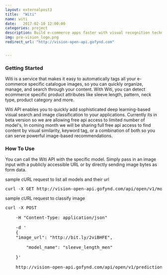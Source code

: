```yaml
---
layout: externalpost3
title:  "Witi"
name: witi
date:   2017-02-10 12:00:00
categories: project
description: Build e-commerce apps faster with visual recognition technology 
img: pre-vision_logo.png
redirect_url: "http://vision-open-api.gofynd.com"


---
```


<h3>Getting Started</h3>

<p>
Witi is a service that makes it easy to automatically tags all your e-commerce specific catalogue images, so you can quickly organize, manage, and search through your content. With Witi, you can detect ecommerce specific product attributes like sleeve length, pattern, neck type, product category and more.

</p>

<p>

Witi API enables you to quickly add sophisticated deep learning-based visual search and image classification to your applications. Currently its in beta version so we are allowing free api access to limited number of model's, In coming month we will be sharing full free api access to find content by visual similarity, keyword tag, or a combination of both so you can serve powerful image-based recommendations.

</p>

 
<h3>How To Use</h3>
<p>

You can call the Witi API with the specific model. Simply pass in an image input with a publicly accessible URL or by directly sending image bytes as form data.
</p>
<p>sample cURL request to list all models and their url
</p>

<pre>
curl -X GET http://vision-open-api.gofynd.com/api/open/v1/models-meta/
</pre>

<p>sample cURL request to classify image
</p>

<pre>
curl -X POST

    -H "Content-Type: application/json"

    -d '
    {
    "image_url": "http://bit.ly/2viBHFE",

        "model_name": "sleeve_length_men"

    }'

    http://vision-open-api.gofynd.com/api/open/v1/prediction/

</pre>

